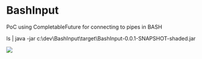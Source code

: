 # BashInput
PoC using CompletableFuture for connecting to pipes in BASH

ls | java -jar c:\dev\BashInput\target\BashInput-0.0.1-SNAPSHOT-shaded.jar

<a class="badge-align" href="https://travis-ci.org/leegphillips/BashInput"><img src="https://travis-ci.org/leegphillips/BashInput.svg?branch=master"/></a>
